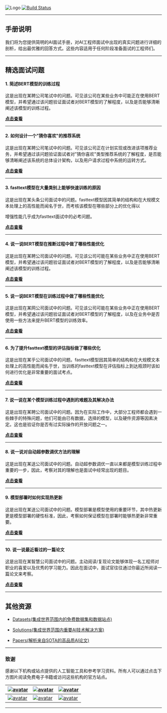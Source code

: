 
![Logo](http://www.tisv.cn/img/logo.png)
[![Build Status](http://www.tisv.cn/img/badge.svg)](http://www.tisv.cn/)  

---

## 手册说明

我们将为您提供简明的AI面试手册，对AI工程师面试中出现的真实问题进行详细的剖析，给出最优雅的回答方式。这些内容适用于任何阶段准备面试的工程师们。


---

## 精选面试问题

#### 1. 简述BERT模型的训练过程

这是出现在某聘公司笔试中的问题。可见该公司在某些业务中可能正在使用BERT模型，并希望通过该问题验证面试者对BERT模型的了解程度，以及是否能够清晰阐述该模型的训练过程。

**[点击查看](https://github.com/AITutorials/manuals/blob/master/1.md)**

---


#### 2. 如何设计一个"猜你喜欢"的推荐系统

这是出现在某聘公司笔试中的问题。可见该公司正在计划实现或改进该项推荐业务，并希望通过该问题验证面试者对"猜你喜欢"类型推荐系统的了解程度，是否能够清晰阐述该系统的总体设计架构，以及用户请求过程中系统的运转方式。		

**[点击查看](https://github.com/AITutorials/manuals/blob/master/2.md)**


---

#### 3. fasttext模型在大量类别上能够快速训练的原因

这是出现在某头条公司面试中的问题。fasttext模型因其简单的结构和在大规模文本处理上的高性能而闻名于世，而考核该模型在哪些部分上的优化得以

增强性能几乎成为fasttext面试中的必考问题。		

**[点击查看](https://github.com/AITutorials/manuals/blob/master/3.md)**

---


#### 4. 说一说BERT模型在推断过程中做了哪些性能优化

这是出现在某聘公司面试中的问题。可见该公司可能在某些业务中正在使用BERT模型，并希望通过该问题验证面试者对BERT模型的了解程度，以及是否能够清晰阐述该模型的训练过程。

**[点击查看](https://github.com/AITutorials/manuals/blob/master/4.md)**



---

#### 5. 说一说BERT模型在训练过程中做了哪些性能优化

这是出现在某网公司面试中的问题。可见该公司可能在某些业务中正在使用BERT模型，并希望通过该问题验证面试者对BERT模型的了解程度，以及在业务中是否使用一些方法来提升BERT模型的训练效率。

**[点击查看](https://github.com/AITutorials/manuals/blob/master/5.md)**


---


#### 6. 为了提升fasttext模型的评估指标做了哪些优化

这是出现在某乎公司面试中的问题。fasttext模型因其简单的结构和在大规模文本处理上的高性能而闻名于世，当训练的fasttext模型在评估指标上到达瓶颈时该如何进行优化是非常重要的面试考点。

**[点击查看](https://github.com/AITutorials/manuals/blob/master/6.md)**


---

#### 7. 说一说在某个模型训练过程中遇到的难题及其解决办法

这是出现在某聘公司面试中的问题。因为在实际工作中，大部分工程师都会遇到一些棘手的特殊问题，他们可能由已有数据，选择的模型，以及硬件资源等因素决定。这也是验证你是否有过实际操作的开放问题之一。


**[点击查看](https://github.com/AITutorials/manuals/blob/master/7.md)**

---


#### 8. 说一说对自动超参数调优方法的理解

这是出现在某送公司面试中的问题。自动超参数调优一直以来都是模型训练过程中重要的一步，因此，考察对其的理解也是面试中经常出现的题目。

**[点击查看](https://github.com/AITutorials/manuals/blob/master/8.md)**

---

#### 9. 模型部署时如何实现热更新

这是出现在某送公司面试中的问题。模型部署是模型使用的重要环节，其中热更新更是模型部署的硬性标准，因此，考察如何保证模型在部署时能够热更新非常重要。

**[点击查看](https://github.com/AITutorials/manuals/blob/master/9https://github.com/AITutorials/manuals/blob/master/10.md.md)**

---


#### 10. 说一说最近看过的一篇论文

这是出现在某智慧公司面试中的问题。主动阅读/复现论文能够体现一名工程师对职业的喜爱以及优秀的学习能力。因此在面试中，面试官往往通过你最近所阅读一篇论文来考察。

**[点击查看](https://github.com/AITutorials/manuals/blob/master/10.md)**


---

## 其他资源

* [Datasets(集成世界范围内的免费数据集和数据站点)](https://github.com/AITutorials/datasets)

* [Solutions(集成世界范围内重要AI技术解决方案)](https://github.com/AITutorials/solutions)

* [Papers(解析来自SOTA的高品质AI论文)](https://github.com/AITutorials/cooperation)

---

### 致谢

感谢以下机构或站点提供的人工智能工具和参考学习资料。所有人可以通过点击下方图片阅读免费电子书籍或访问这些机构的官方站点。


| [![avatar](http://ai.tisv.cn/img/book11.png)](https://livebook.manning.com/book/deep-learning-with-python/) | [![avatar](https://user-images.githubusercontent.com/61530230/76381930-e7e25900-6391-11ea-861a-5ceebb96d4bd.png)](https://www.deeplearningbook.org/contents/TOC.html) | [![avatar](http://ai.tisv.cn/img/book13.png)](http://neuralnetworksanddeeplearning.com/)|
| ---- | ---- | ---- |
| [![avatar](http://ai.tisv.cn/img/t1.png)](https://tensorflow.google.cn/) |  [![avatar](http://ai.tisv.cn/img/t2.png)](https://pytorch.org/) | [![avatar](http://ai.tisv.cn/img/t3.png)](https://keras.io/) |

---
